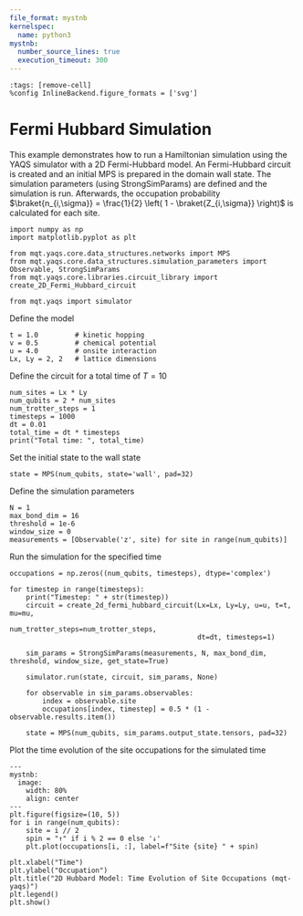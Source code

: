 ```yaml
---
file_format: mystnb
kernelspec:
  name: python3
mystnb:
  number_source_lines: true
  execution_timeout: 300
---
```


```{code-cell} ipython3
:tags: [remove-cell]
%config InlineBackend.figure_formats = ['svg']
```

# Fermi Hubbard Simulation

This example demonstrates how to run a Hamiltonian simulation using the YAQS simulator with a 2D Fermi-Hubbard model.
An Fermi-Hubbard circuit is created and an initial MPS is prepared in the domain wall state.
The simulation parameters (using StrongSimParams) are defined and the simulation is run. Afterwards, the occupation probability $\braket{n_{i,\sigma}} = \frac{1}{2} \left( 1 - \braket{Z_{i,\sigma}} \right)$ is calculated for each site.

```{code-cell} ipython3
import numpy as np
import matplotlib.pyplot as plt

from mqt.yaqs.core.data_structures.networks import MPS
from mqt.yaqs.core.data_structures.simulation_parameters import Observable, StrongSimParams
from mqt.yaqs.core.libraries.circuit_library import create_2D_Fermi_Hubbard_circuit

from mqt.yaqs import simulator
```

Define the model

```{code-cell} ipython3
t = 1.0         # kinetic hopping
v = 0.5         # chemical potential
u = 4.0         # onsite interaction
Lx, Ly = 2, 2   # lattice dimensions
```

Define the circuit for a total time of $T=10$

```{code-cell} ipython3
num_sites = Lx * Ly
num_qubits = 2 * num_sites
num_trotter_steps = 1
timesteps = 1000
dt = 0.01
total_time = dt * timesteps
print("Total time: ", total_time)
```

Set the initial state to the wall state

```{code-cell} ipython3
state = MPS(num_qubits, state='wall', pad=32)
```

Define the simulation parameters

```{code-cell} ipython3
N = 1
max_bond_dim = 16
threshold = 1e-6
window_size = 0
measurements = [Observable('z', site) for site in range(num_qubits)]
```

Run the simulation for the specified time

```{code-cell} ipython3
occupations = np.zeros((num_qubits, timesteps), dtype='complex')

for timestep in range(timesteps):
    print("Timestep: " + str(timestep))
    circuit = create_2d_fermi_hubbard_circuit(Lx=Lx, Ly=Ly, u=u, t=t, mu=mu,
                                              num_trotter_steps=num_trotter_steps,
                                              dt=dt, timesteps=1)

    sim_params = StrongSimParams(measurements, N, max_bond_dim, threshold, window_size, get_state=True)

    simulator.run(state, circuit, sim_params, None)

    for observable in sim_params.observables:
        index = observable.site
        occupations[index, timestep] = 0.5 * (1 - observable.results.item())

    state = MPS(num_qubits, sim_params.output_state.tensors, pad=32)
```

Plot the time evolution of the site occupations for the simulated time

```{code-cell} ipython3
---
mystnb:
  image:
    width: 80%
    align: center
---
plt.figure(figsize=(10, 5))
for i in range(num_qubits):
    site = i // 2
    spin = "↑" if i % 2 == 0 else '↓'
    plt.plot(occupations[i, :], label=f"Site {site} " + spin)

plt.xlabel("Time")
plt.ylabel("Occupation")
plt.title("2D Hubbard Model: Time Evolution of Site Occupations (mqt-yaqs)")
plt.legend()
plt.show()
```

